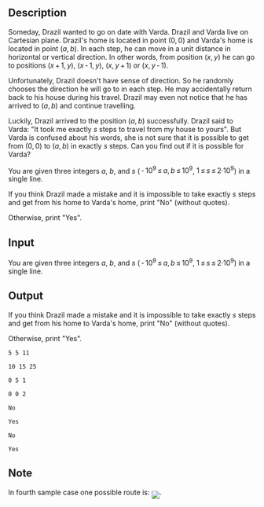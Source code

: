 ## Description

<div><p>Someday, Drazil wanted to go on date with Varda. Drazil and Varda live on Cartesian plane. Drazil's home is located in point <span class="tex-span">(0, 0)</span> and Varda's home is located in point <span class="tex-span">(<i>a</i>, <i>b</i>)</span>. In each step, he can move in a unit distance in horizontal or vertical direction. In other words, from position <span class="tex-span">(<i>x</i>, <i>y</i>)</span> he can go to positions <span class="tex-span">(<i>x</i> + 1, <i>y</i>)</span>, <span class="tex-span">(<i>x</i> - 1, <i>y</i>)</span>, <span class="tex-span">(<i>x</i>, <i>y</i> + 1)</span> or <span class="tex-span">(<i>x</i>, <i>y</i> - 1)</span>. </p><p>Unfortunately, Drazil doesn't have sense of direction. So he randomly chooses the direction he will go to in each step. He may accidentally return back to his house during his travel. Drazil may even not notice that he has arrived to <span class="tex-span">(<i>a</i>, <i>b</i>)</span> and continue travelling. </p><p>Luckily, Drazil arrived to the position <span class="tex-span">(<i>a</i>, <i>b</i>)</span> successfully. Drazil said to Varda: "It took me exactly <span class="tex-span"><i>s</i></span> steps to travel from my house to yours". But Varda is confused about his words, she is not sure that it is possible to get from <span class="tex-span">(0, 0)</span> to <span class="tex-span">(<i>a</i>, <i>b</i>)</span> in exactly <span class="tex-span"><i>s</i></span> steps. Can you find out if it is possible for Varda?</p></div><div class="input-specification"><p>You are given three integers <span class="tex-span"><i>a</i></span>, <span class="tex-span"><i>b</i></span>, and <span class="tex-span"><i>s</i></span> (<span class="tex-span"> - 10<sup class="upper-index">9</sup> ≤ <i>a</i>, <i>b</i> ≤ 10<sup class="upper-index">9</sup></span>, <span class="tex-span">1 ≤ <i>s</i> ≤ 2·10<sup class="upper-index">9</sup></span>) in a single line.</p></div><div class="output-specification"><p>If you think Drazil made a mistake and it is impossible to take exactly <span class="tex-span"><i>s</i></span> steps and get from his home to Varda's home, print "No" (without quotes).</p><p>Otherwise, print "Yes".</p></div>

## Input

<p>You are given three integers <span class="tex-span"><i>a</i></span>, <span class="tex-span"><i>b</i></span>, and <span class="tex-span"><i>s</i></span> (<span class="tex-span"> - 10<sup class="upper-index">9</sup> ≤ <i>a</i>, <i>b</i> ≤ 10<sup class="upper-index">9</sup></span>, <span class="tex-span">1 ≤ <i>s</i> ≤ 2·10<sup class="upper-index">9</sup></span>) in a single line.</p>

## Output

<p>If you think Drazil made a mistake and it is impossible to take exactly <span class="tex-span"><i>s</i></span> steps and get from his home to Varda's home, print "No" (without quotes).</p><p>Otherwise, print "Yes".</p>





```input1
5 5 11

```




```input2
10 15 25

```




```input3
0 5 1

```




```input4
0 0 2

```




```output1
No

```




```output2
Yes

```




```output3
No

```




```output4
Yes

```



## Note

<p>In fourth sample case one possible route is: <img align="middle" class="tex-formula" src="file://XivvLupI.png" style="max-width: 100.0%;max-height: 100.0%;">.</p>
